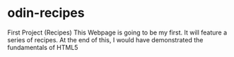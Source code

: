 # odin-recipes
First Project (Recipes)
This Webpage is going to be my first.
It will feature a series of recipes. 
At the end of this, I would have demonstrated the fundamentals of HTML5

